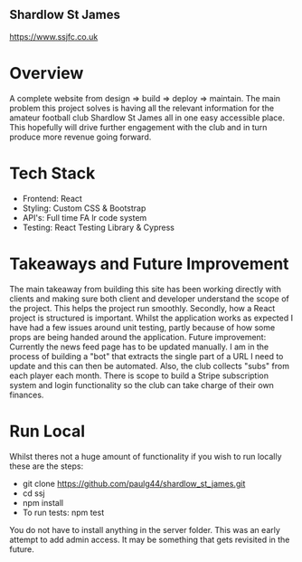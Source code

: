 ## Shardlow St James

https://www.ssjfc.co.uk

# Overview

A complete website from design => build => deploy => maintain. The main problem this project solves
is having all the relevant information for the amateur football club Shardlow St James all in one easy
accessible place. This hopefully will drive further engagement with the club and in turn produce
more revenue going forward.

# Tech Stack

- Frontend: React
- Styling: Custom CSS & Bootstrap
- API's: Full time FA lr code system
- Testing: React Testing Library & Cypress

# Takeaways and Future Improvement

The main takeaway from building this site has been working directly with clients and making sure both client
and developer understand the scope of the project. This helps the project run smoothly. Secondly, how a React
project is structured is important. Whilst the application works as expected I have had a few issues around
unit testing, partly because of how some props are being handed around the application.
Future improvement: Currently the news feed page has to be updated manually. I am in the process of
building a "bot" that extracts the single part of a URL I need to update and this can then be automated. Also,
the club collects "subs" from each player each month. There is scope to build a Stripe subscription system and
login functionality so the club can take charge of their own finances.

# Run Local

Whilst theres not a huge amount of functionality if you wish to run locally these are the steps:

- git clone https://github.com/paulg44/shardlow_st_james.git
- cd ssj
- npm install
- To run tests: npm test

You do not have to install anything in the server folder. This was an early attempt to add admin access. It may
be something that gets revisited in the future.
